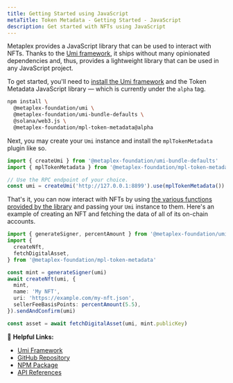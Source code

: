```yaml
---
title: Getting Started using JavaScript
metaTitle: Token Metadata - Getting Started - JavaScript
description: Get started with NFTs using JavaScript
---
```


Metaplex provides a JavaScript library that can be used to interact with NFTs. Thanks to the [Umi framework](https://github.com/metaplex-foundation/umi), it ships without many opinionated dependencies and, thus, provides a lightweight library that can be used in any JavaScript project.

To get started, you'll need to [install the Umi framework](https://github.com/metaplex-foundation/umi/blob/main/docs/installation.md) and the Token Metadata JavaScript library — which is currently under the `alpha` tag.

```sh
npm install \
  @metaplex-foundation/umi \
  @metaplex-foundation/umi-bundle-defaults \
  @solana/web3.js \
  @metaplex-foundation/mpl-token-metadata@alpha
```

Next, you may create your `Umi` instance and install the `mplTokenMetadata` plugin like so.

```ts
import { createUmi } from '@metaplex-foundation/umi-bundle-defaults'
import { mplTokenMetadata } from '@metaplex-foundation/mpl-token-metadata'

// Use the RPC endpoint of your choice.
const umi = createUmi('http://127.0.0.1:8899').use(mplTokenMetadata())
```

That's it, you can now interact with NFTs by using [the various functions provided by the library](https://mpl-token-metadata-js-docs.vercel.app/) and passing your `Umi` instance to them. Here's an example of creating an NFT and fetching the data of all of its on-chain accounts.

```ts
import { generateSigner, percentAmount } from '@metaplex-foundation/umi'
import {
  createNft,
  fetchDigitalAsset,
} from '@metaplex-foundation/mpl-token-metadata'

const mint = generateSigner(umi)
await createNft(umi, {
  mint,
  name: 'My NFT',
  uri: 'https://example.com/my-nft.json',
  sellerFeeBasisPoints: percentAmount(5.5),
}).sendAndConfirm(umi)

const asset = await fetchDigitalAsset(umi, mint.publicKey)
```

🔗 **Helpful Links:**

- [Umi Framework](https://github.com/metaplex-foundation/umi)
- [GitHub Repository](https://github.com/metaplex-foundation/mpl-token-metadata)
- [NPM Package](https://www.npmjs.com/package/@metaplex-foundation/mpl-token-metadata)
- [API References](https://mpl-token-metadata-js-docs.vercel.app/)
